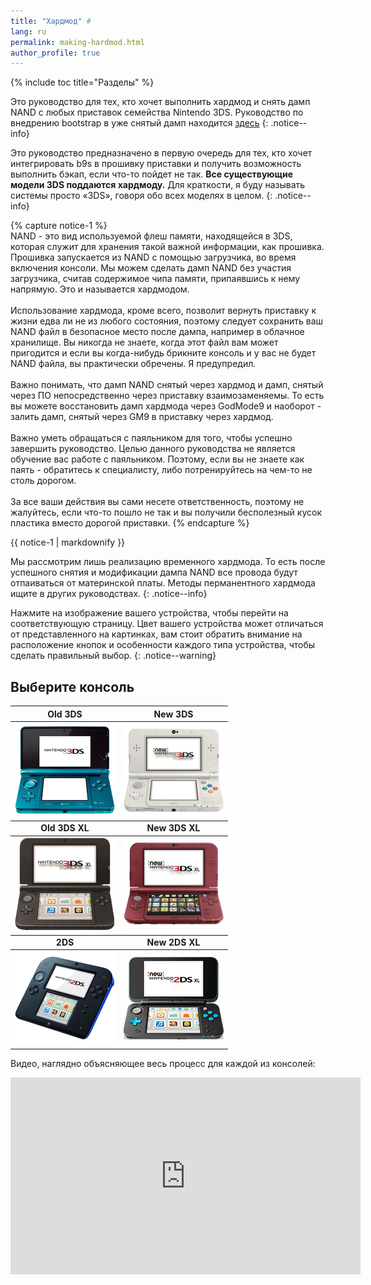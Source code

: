 ```yaml
---
title: "Хардмод" #
lang: ru
permalink: making-hardmod.html
author_profile: true
---
```

{% include toc title="Разделы" %}

Это руководство для тех, кто хочет выполнить хардмод и снять дамп NAND с любых приставок семейства Nintendo 3DS. Руководство по внедрению bootstrap в уже снятый дамп находится [здесь](installing-boot9strap-hardmod)
{: .notice--info}

Это руководство предназначено в первую очередь для тех, кто хочет интегрировать b9s в прошивку приставки и получить возможность выполнить бэкап, если что-то пойдет не так. **Все существующие модели 3DS поддаются хардмоду.** Для краткости, я буду называть системы просто «3DS», говоря обо всех моделях в целом.
{: .notice--info}

{% capture notice-1 %}   
NAND - это вид используемой флеш памяти, находящейся в 3DS, которая служит для хранения такой важной информации, как прошивка. Прошивка запускается из NAND с помощью загрузчика, во время включения консоли. Мы можем сделать дамп NAND без участия загрузчика, считав содержимое чипа памяти, припаявшись к нему напрямую. Это и называется хардмодом. 
<br><br>
Использование хардмода, кроме всего, позволит вернуть приставку к жизни едва ли не из любого состояния, поэтому следует сохранить ваш NAND файл в безопасное место после дампа, например в облачное хранилище. Вы никогда не знаете, когда этот файл вам может пригодится и если вы когда-нибудь брикните консоль и у вас не будет NAND файла, вы практически обречены. Я предупредил.
<br><br>
Важно понимать, что дамп NAND снятый через хардмод и дамп, снятый через ПО непосредственно через приставку взаимозаменяемы. То есть вы можете восстановить дамп хардмода через GodMode9 и наоборот - залить дамп, снятый через GM9 в приставку через хардмод. 
<br><br>
Важно уметь обращаться с паяльником для того, чтобы успешно завершить руководство. Целью данного руководства не является обучение вас работе с паяльником. Поэтому, если вы не знаете как паять - обратитесь к специалисту, либо потренируйтесь на чем-то не столь дорогом. 
<br><br>
За все ваши действия вы сами несете ответственность, поэтому не жалуйтесь, если что-то пошло не так и вы получили бесполезный кусок пластика вместо дорогой приставки.
{% endcapture %}

<div class="notice--info">{{ notice-1 | markdownify }}</div>

Мы рассмотрим лишь реализацию временного хардмода. То есть после успешного снятия и модификации дампа NAND все провода будут отпаиваться от материнской платы. Методы перманентного хардмода ищите в других руководствах. 
{: .notice--info}

Нажмите на изображение вашего устройства, чтобы перейти на соответствующую страницу. Цвет вашего устройства может отличаться от представленного на картинках, вам стоит обратить внимание на расположение кнопок и особенности каждого типа устройства, чтобы сделать правильный выбор.
{: .notice--warning}

## Выберите консоль

<table>
  <thead>
    <tr>
      <th style="text-align: center; font-weight: bold;">Old 3DS</th>
      <th style="text-align: center; font-weight: bold;">New 3DS</th>
    </tr>
  </thead>
  <tbody>
    <tr>
      <td style="text-align: center; font-weight: bold;"><a href="making-hardmod-old3ds"><img src="/images/old3ds.png"></a></td>
      <td style="text-align: center; font-weight: bold;"><a href="making-hardmod-new3ds"><img src="/images/new3ds.png"></a></td>
    </tr>
  </tbody>
  <thead>
    <tr>
      <td style="text-align: center; font-weight: bold;">Old 3DS XL</td>
      <td style="text-align: center; font-weight: bold;">New 3DS XL</td>
    </tr>
  </thead>
  <tbody>
    <tr>
      <td style="text-align: center; font-weight: bold;"><a href="making-hardmod-old3dsxl"><img src="/images/old3dsxl.png"></a></td>
      <td style="text-align: center; font-weight: bold;"><a href="making-hardmod-new3dsxl"><img src="/images/new3dsxl.png"></a></td>
    </tr>
  </tbody>
  <thead>
    <tr>
      <td style="text-align: center; font-weight: bold;">2DS</td>
      <td style="text-align: center; font-weight: bold;">New 2DS XL</td>
    </tr>
  </thead>
  <tbody>
    <tr>
      <td style="text-align: center; font-weight: bold;"><a href="making-hardmod-2ds"><img src="/images/2ds.png"></a></td>
      <td style="text-align: center; font-weight: bold;"><a href="making-hardmod-new2dsxl"><img src="/images/new2dsxl.png"></a></td>
    </tr>
  </tbody>
</table>

Видео, наглядно объясняющее весь процесс для каждой из консолей: 

<iframe width="560" height="315" src="https://www.youtube.com/embed/XTHzCJYFGBE" frameborder="0" allowfullscreen> </iframe>
